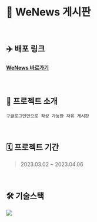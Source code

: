 
# 📃 WeNews 게시판

<br>

## ✈️ 배포 링크 
#### <a href="http://ec2-3-35-119-255.ap-northeast-2.compute.amazonaws.com:8085/"> WeNews 바로가기</a>

<br>


## 📃 프로젝트 소개
```
구글로그인만으로 작성 가능한 자유 게시판 
```

<br>

## 🗓 프로젝트 기간
> 2023.03.02 ~ 2023.04.06

<br>


## 🛠 기술스택

<div align="left" style="display:flex;">
    <img src="https://img.shields.io/badge/Java-1E8CBE?style=flat-square&logo=Java&logoColor=white"/>
</div>


